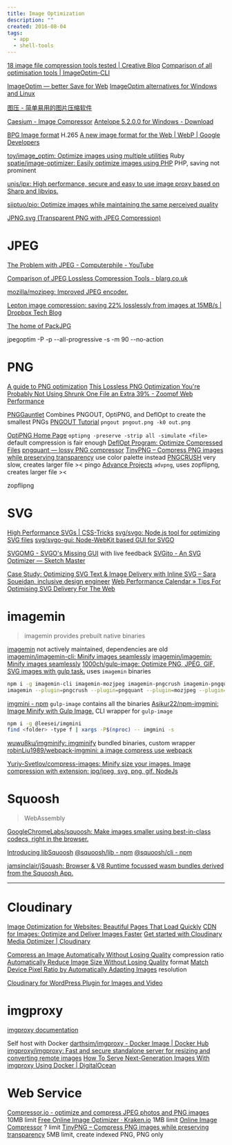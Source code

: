 ```yaml
---
title: Image Optimization
description: ""
created: 2016-08-04
tags:
  - app
  - shell-tools
---
```


[18 image file compression tools tested | Creative Bloq](http://www.creativebloq.com/design/image-compression-tools-1132865)
[Comparison of all optimisation tools | ImageOptim-CLI](https://jamiemason.github.io/ImageOptim-CLI/)

[ImageOptim — better Save for Web](https://imageoptim.com/mac)
[ImageOptim alternatives for Windows and Linux](https://imageoptim.com/versions.html)

[图压 - 简单易用的图片压缩软件](https://tuya.xinxiao.tech/#open-source)

[Caesium - Image Compressor](https://saerasoft.com/caesium)
[Antelope 5.2.0.0 for Windows - Download](https://antelope.en.uptodown.com/windows)

[BPG Image format](http://bellard.org/bpg/) H.265
[A new image format for the Web | WebP | Google Developers](https://developers.google.com/speed/webp/)

[toy/image_optim: Optimize images using multiple utilities](https://github.com/toy/image_optim) Ruby
[spatie/image-optimizer: Easily optimize images using PHP](https://github.com/spatie/image-optimizer) PHP, saving not prominent

[unjs/ipx: High performance, secure and easy to use image proxy based on Sharp and libvips.](https://github.com/unjs/ipx/)

[siiptuo/pio: Optimize images while maintaining the same perceived quality](https://github.com/siiptuo/pio)

[JPNG.svg (Transparent PNG with JPEG Compression)](https://codepen.io/shshaw/full/LVKEdv?__cf_chl_jschl_tk__=15fe89eba4cfcd91483b5f446e2bd7e5ab144a98-1576653921-0-ARmYaylhbR0Nwzr7Mb1AyZfGpO-GnPHy5k34lS3n7FiDgdgDmphs82JUSbBitFdYosbBbcLbt3SMeNGDXfAg7qcL8aCfPc3aVx-H1FO8IE8lPAt4HL7pB9SqkIHxhSzdVtLbzZvZM_1aCFCBQYIBt4qhNpL3qNW-BW9BW7ywQXFm1hO9iZHbvT3KfbYlS7yH63F4Eh2K7encgLe89AfCvVEkoQckqI-16qekSdQt4PUznsma9fmmpgazM1G3xqO-lmc0gVczow9ykDT2FRLV3m4iCEtJgsKJN0hXf80xaSRyoz0ag-6mn7iimQf2zzl6NTU4Thbs8hz-L11V7PlL1zkjanQpR6aEoGEKHanbXEiM)

# JPEG

[The Problem with JPEG - Computerphile - YouTube](https://www.youtube.com/watch?v=yBX8GFqt6GA)

[Comparison of JPEG Lossless Compression Tools - blarg.co.uk](https://blarg.co.uk/blog/comparison-of-jpeg-lossless-compression-tools)

[mozilla/mozjpeg: Improved JPEG encoder.](https://github.com/mozilla/mozjpeg)

[Lepton image compression: saving 22% losslessly from images at 15MB/s | Dropbox Tech Blog](https://blogs.dropbox.com/tech/2016/07/lepton-image-compression-saving-22-losslessly-from-images-at-15mbs/)

[The home of PackJPG](http://www.elektronik.htw-aalen.de/packjpg/)

jpegoptim -P -p --all-progressive -s -m 90 --no-action <file>

# PNG

[A guide to PNG optimization](http://optipng.sourceforge.net/pngtech/optipng.html)
[This Lossless PNG Optimization You're Probably Not Using Shrunk One File an Extra 39% - Zoompf Web Performance](https://zoompf.com/blog/2014/11/png-optimization)

[PNGGauntlet](https://pnggauntlet.com/) Combines PNGOUT, OptiPNG, and DeflOpt to create the smallest PNGs
[PNGOUT Tutorial](http://advsys.net/ken/util/pngout.htm)
`pngout pngout.png -k0 out.png`

[OptiPNG Home Page](http://optipng.sourceforge.net/)
`optipng -preserve -strip all -simulate <file>` default compression is fair enough
[DeflOpt Program: Optimize Compressed Files](http://www.dotnetperls.com/deflopt)
[pngquant — lossy PNG compressor](https://pngquant.org/)
[TinyPNG – Compress PNG images while preserving transparency](https://tinypng.com/) use color palette instead
[PNGCRUSH](https://pmt.sourceforge.io/pngcrush/) very slow, creates larger file ><
pingo
[Advance Projects](http://www.advancemame.it/doc-advpng.html) `advpng`, uses zopflipng, creates larger file ><

zopflipng

# SVG

[High Performance SVGs | CSS-Tricks](https://css-tricks.com/high-performance-svgs/)
[svg/svgo: Node.js tool for optimizing SVG files](https://github.com/svg/svgo)
[svg/svgo-gui: Node-WebKit based GUI for SVGO](https://github.com/svg/svgo-gui)

[SVGOMG - SVGO's Missing GUI](https://jakearchibald.github.io/svgomg/) with live feedback
[SVGito - An SVG Optimizer — Sketch Master](https://sketchmaster.com/svg-optimizer)

[Case Study: Optimizing SVG Text & Image Delivery with Inline SVG – Sara Soueidan, inclusive design engineer](https://www.sarasoueidan.com/blog/optimizing-svg-delivery-with-svg/)
[Web Performance Calendar » Tips For Optimising SVG Delivery For The Web](https://calendar.perfplanet.com/2014/tips-for-optimising-svg-delivery-for-the-web/)

# imagemin

> imagemin provides prebuilt native binaries

[imagemin](https://github.com/imagemin?type=source) not actively maintained, dependencies are old
[imagemin/imagemin-cli: Minify images seamlessly](https://github.com/imagemin/imagemin-cli)
[imagemin/imagemin: Minify images seamlessly](https://github.com/imagemin/imagemin)
[1000ch/gulp-image: Optimize PNG, JPEG, GIF, SVG images with gulp task.](https://github.com/1000ch/gulp-image) uses `imagemin` binaries

```sh
npm i -g imagemin-cli imagemin-mozjpeg imagemin-pngcrush imagemin-pngquant
imagemin --plugin=pngcrush --plugin=pngquant --plugin=mozjpeg --plugin=gifsicle --plugin=svgo "images/**" "outdir"
```

[imgmini - npm](https://www.npmjs.com/package/imgmini) `gulp-image` contains all the binaries
[Asikur22/npm-imgmini: Image Minify with Gulp Image.](https://github.com/Asikur22/npm-imgmini) CLI wrapper for `gulp-image`

```sh
npm i -g @leesei/imgmini
find <folder> -type f | xargs -P$(nproc) -- imgmini -s
```

[wuwu8ku/imgminify: imgminify](https://github.com/wuwu8ku/imgminify) bundled binaries, custom wrapper
[robinLiu1989/webpack-imgmini: a image compress use webpack](https://github.com/robinLiu1989/webpack-imgmini)

[Yuriy-Svetlov/compress-images: Minify size your images. Image compression with extension: jpg/jpeg, svg, png, gif. NodeJs](https://github.com/Yuriy-Svetlov/compress-images/)

# Squoosh

> WebAssembly

[GoogleChromeLabs/squoosh: Make images smaller using best-in-class codecs, right in the browser.](https://github.com/GoogleChromeLabs/squoosh)

[Introducing libSquoosh](https://web.dev/introducing-libsquoosh/)
[@squoosh/lib - npm](https://www.npmjs.com/package/@squoosh/lib)
[@squoosh/cli - npm](https://www.npmjs.com/package/@squoosh/cli)

[jamsinclair/jSquash: Browser & V8 Runtime focussed wasm bundles derived from the Squoosh App.](https://github.com/jamsinclair/jSquash)

---

# Cloudinary

[Image Optimization for Websites: Beautiful Pages That Load Quickly](https://cloudinary.com/blog/image_optimization_for_websites_beautiful_pages_that_load_quickly)
[CDN for Images: Optimize and Deliver Images Faster](https://cloudinary.com/blog/delivering_all_your_websites_images_through_a_cdn)
[Get started with Cloudinary Media Optimizer | Cloudinary](https://cloudinary.com/documentation/media_optimizer_get_started)

[Compress an Image Automatically Without Losing Quality](https://cloudinary.com/blog/the_holy_grail_of_image_optimization_or_balancing_visual_quality_and_file_size) compression ratio
[Automatically Reduce Image Size Without Losing Quality](https://cloudinary.com/blog/adaptive_browser_based_image_format_delivery) format
[Match Device Pixel Ratio by Automatically Adapting Images](https://cloudinary.com/blog/how_to_automatically_adapt_website_images_to_retina_and_hidpi_devices) resolution

[Cloudinary for WordPress Plugin for Images and Video](https://cloudinary.com/blog/introducing_cloudinary_s_wordpress_plugin_for_dynamic_images_and_video)

# imgproxy

[imgproxy documentation](https://docs.imgproxy.net/)

Self host with Docker
[darthsim/imgproxy - Docker Image | Docker Hub](https://hub.docker.com/r/darthsim/imgproxy/)
[imgproxy/imgproxy: Fast and secure standalone server for resizing and converting remote images](https://github.com/imgproxy/imgproxy)
[How To Serve Next-Generation Images With imgproxy Using Docker | DigitalOcean](https://www.digitalocean.com/community/tutorials/how-to-serve-next-generation-images-with-imgproxy-using-docker)

# Web Service

[Compressor.io - optimize and compress JPEG photos and PNG images](https://compressor.io/) 10MB limit
[Free Online Image Optimizer · Kraken.io](https://kraken.io/web-interface) 1MB limit
[Online Image Сompressor](https://imagecompressor.com/) ? limit
[TinyPNG – Compress PNG images while preserving transparency](https://tinypng.com/) 5MB limit, create indexed PNG, PNG only
